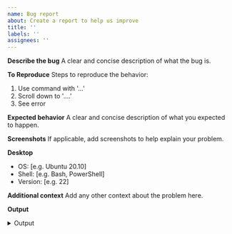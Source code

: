 ```yaml
---
name: Bug report
about: Create a report to help us improve
title: ''
labels: ''
assignees: ''
---
```


**Describe the bug**
A clear and concise description of what the bug is.

**To Reproduce**
Steps to reproduce the behavior:

1. Use command with '...'
2. Scroll down to '....'
3. See error

**Expected behavior**
A clear and concise description of what you expected to happen.

**Screenshots**
If applicable, add screenshots to help explain your problem.

**Desktop**

- OS: [e.g. Ubuntu 20.10]
- Shell: [e.g. Bash, PowerShell]
- Version: [e.g. 22]

**Additional context**
Add any other context about the problem here.

**Output**

<details>
  <summary>Output</summary>

<!-- Please paste the output of the command
with the flag `--verbose debug`  in the backticks below-->

```

```

</details>
